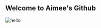 ## Welcome to Aimee's Github 
![hello](https://github.com/Aimeegtz/Aimeegtz/assets/37786379/22014649-a216-4d26-ab23-d7f578a0a342)
